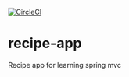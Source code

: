 [![CircleCI](https://circleci.com/gh/Nilesh767/recipe-app.svg?style=svg)](https://circleci.com/gh/Nilesh767/recipe-app)
# recipe-app
Recipe app for learning spring mvc
